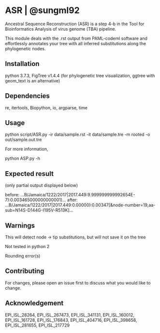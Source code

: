 # ASR | @sungml92

Ancestral Sequence Reconstruction (ASR) is a step 4-b in the Tool for Bioinformatics Analysis of virus genome (TBA) pipeline. 

This module deals with the .rst output from PAML-codeml software and effortlessly annotates your tree with all inferred substitutions along the phylogenetic nodes.

## Installation

python 3.7.3, FigTree v1.4.4 (for phylogenetic tree visualization, ggtree with geom_text is an alternative)

## Dependencies

re, itertools, Biopython, io, argparse, time

## Usage

python script/ASR.py -ir data/sample.rst -it data/sample.tre -m rooted -o out/sample.out.tre

For more information,

python ASP.py -h

## Expected result 

(only partial output displayed below)

before:
...B/Jamaica/1222/2017|2017.449:9.999999999992654E-7):0.003465000000000001)...
after:
...B/Jamaica/1222/2017|2017.449:0.00000):0.00347[&node-number=19,aa-sub=N14S-D144G-I195V-R513K]...

## Warnings

This will detect node -> tip substitutions, but will not save it on the tree

Not tested in python 2

Rounding error(s)

## Contributing

For changes, please open an issue first to discuss what you would like to change.

## Acknowledgement

EPI_ISL_28264, EPI_ISL_267473, EPI_ISL_341131, EPI_ISL_160012, EPI_ISL_161728, EPI_ISL_176843, EPI_ISL_404716, EPI_ISL_398658, EPI_ISL_281655, EPI_ISL_217729
